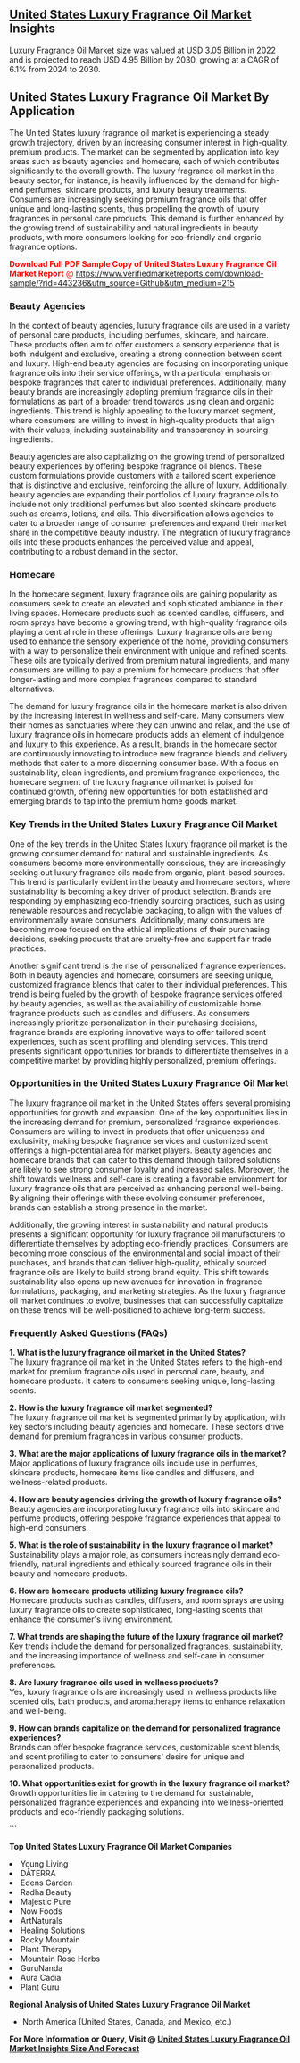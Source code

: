 <h2><a href="https://www.verifiedmarketreports.com/download-sample/?rid=443236&amp;utm_source=Github&amp;utm_medium=215" target="_blank">United States Luxury Fragrance Oil Market</a> Insights</h2><p>Luxury Fragrance Oil Market size was valued at USD 3.05 Billion in 2022 and is projected to reach USD 4.95 Billion by 2030, growing at a CAGR of 6.1% from 2024 to 2030.</p><p><h2>United States Luxury Fragrance Oil Market By Application</h2><p>The United States luxury fragrance oil market is experiencing a steady growth trajectory, driven by an increasing consumer interest in high-quality, premium products. The market can be segmented by application into key areas such as beauty agencies and homecare, each of which contributes significantly to the overall growth. The luxury fragrance oil market in the beauty sector, for instance, is heavily influenced by the demand for high-end perfumes, skincare products, and luxury beauty treatments. Consumers are increasingly seeking premium fragrance oils that offer unique and long-lasting scents, thus propelling the growth of luxury fragrances in personal care products. This demand is further enhanced by the growing trend of sustainability and natural ingredients in beauty products, with more consumers looking for eco-friendly and organic fragrance options. <p><span class=""><span style="color: #ff0000;"><strong>Download Full PDF Sample Copy of United States Luxury Fragrance Oil Market Report</strong> @ </span><a href="https://www.verifiedmarketreports.com/download-sample/?rid=443236&amp;utm_source=Github&amp;utm_medium=215" target="_blank">https://www.verifiedmarketreports.com/download-sample/?rid=443236&amp;utm_source=Github&amp;utm_medium=215</a></span></p><h3>Beauty Agencies</h3><p>In the context of beauty agencies, luxury fragrance oils are used in a variety of personal care products, including perfumes, skincare, and haircare. These products often aim to offer customers a sensory experience that is both indulgent and exclusive, creating a strong connection between scent and luxury. High-end beauty agencies are focusing on incorporating unique fragrance oils into their service offerings, with a particular emphasis on bespoke fragrances that cater to individual preferences. Additionally, many beauty brands are increasingly adopting premium fragrance oils in their formulations as part of a broader trend towards using clean and organic ingredients. This trend is highly appealing to the luxury market segment, where consumers are willing to invest in high-quality products that align with their values, including sustainability and transparency in sourcing ingredients.<p>Beauty agencies are also capitalizing on the growing trend of personalized beauty experiences by offering bespoke fragrance oil blends. These custom formulations provide customers with a tailored scent experience that is distinctive and exclusive, reinforcing the allure of luxury. Additionally, beauty agencies are expanding their portfolios of luxury fragrance oils to include not only traditional perfumes but also scented skincare products such as creams, lotions, and oils. This diversification allows agencies to cater to a broader range of consumer preferences and expand their market share in the competitive beauty industry. The integration of luxury fragrance oils into these products enhances the perceived value and appeal, contributing to a robust demand in the sector.</p><h3>Homecare</h3><p>In the homecare segment, luxury fragrance oils are gaining popularity as consumers seek to create an elevated and sophisticated ambiance in their living spaces. Homecare products such as scented candles, diffusers, and room sprays have become a growing trend, with high-quality fragrance oils playing a central role in these offerings. Luxury fragrance oils are being used to enhance the sensory experience of the home, providing consumers with a way to personalize their environment with unique and refined scents. These oils are typically derived from premium natural ingredients, and many consumers are willing to pay a premium for homecare products that offer longer-lasting and more complex fragrances compared to standard alternatives. <p>The demand for luxury fragrance oils in the homecare market is also driven by the increasing interest in wellness and self-care. Many consumers view their homes as sanctuaries where they can unwind and relax, and the use of luxury fragrance oils in homecare products adds an element of indulgence and luxury to this experience. As a result, brands in the homecare sector are continuously innovating to introduce new fragrance blends and delivery methods that cater to a more discerning consumer base. With a focus on sustainability, clean ingredients, and premium fragrance experiences, the homecare segment of the luxury fragrance oil market is poised for continued growth, offering new opportunities for both established and emerging brands to tap into the premium home goods market.</p><h3>Key Trends in the United States Luxury Fragrance Oil Market</h3><p>One of the key trends in the United States luxury fragrance oil market is the growing consumer demand for natural and sustainable ingredients. As consumers become more environmentally conscious, they are increasingly seeking out luxury fragrance oils made from organic, plant-based sources. This trend is particularly evident in the beauty and homecare sectors, where sustainability is becoming a key driver of product selection. Brands are responding by emphasizing eco-friendly sourcing practices, such as using renewable resources and recyclable packaging, to align with the values of environmentally aware consumers. Additionally, many consumers are becoming more focused on the ethical implications of their purchasing decisions, seeking products that are cruelty-free and support fair trade practices.<p>Another significant trend is the rise of personalized fragrance experiences. Both in beauty agencies and homecare, consumers are seeking unique, customized fragrance blends that cater to their individual preferences. This trend is being fueled by the growth of bespoke fragrance services offered by beauty agencies, as well as the availability of customizable home fragrance products such as candles and diffusers. As consumers increasingly prioritize personalization in their purchasing decisions, fragrance brands are exploring innovative ways to offer tailored scent experiences, such as scent profiling and blending services. This trend presents significant opportunities for brands to differentiate themselves in a competitive market by providing highly personalized, premium offerings.</p><h3>Opportunities in the United States Luxury Fragrance Oil Market</h3><p>The luxury fragrance oil market in the United States offers several promising opportunities for growth and expansion. One of the key opportunities lies in the increasing demand for premium, personalized fragrance experiences. Consumers are willing to invest in products that offer uniqueness and exclusivity, making bespoke fragrance services and customized scent offerings a high-potential area for market players. Beauty agencies and homecare brands that can cater to this demand through tailored solutions are likely to see strong consumer loyalty and increased sales. Moreover, the shift towards wellness and self-care is creating a favorable environment for luxury fragrance oils that are perceived as enhancing personal well-being. By aligning their offerings with these evolving consumer preferences, brands can establish a strong presence in the market.<p>Additionally, the growing interest in sustainability and natural products presents a significant opportunity for luxury fragrance oil manufacturers to differentiate themselves by adopting eco-friendly practices. Consumers are becoming more conscious of the environmental and social impact of their purchases, and brands that can deliver high-quality, ethically sourced fragrance oils are likely to build strong brand equity. This shift towards sustainability also opens up new avenues for innovation in fragrance formulations, packaging, and marketing strategies. As the luxury fragrance oil market continues to evolve, businesses that can successfully capitalize on these trends will be well-positioned to achieve long-term success.</p><h3>Frequently Asked Questions (FAQs)</h3><p><strong>1. What is the luxury fragrance oil market in the United States?</strong><br> The luxury fragrance oil market in the United States refers to the high-end market for premium fragrance oils used in personal care, beauty, and homecare products. It caters to consumers seeking unique, long-lasting scents.</p><p><strong>2. How is the luxury fragrance oil market segmented?</strong><br> The luxury fragrance oil market is segmented primarily by application, with key sectors including beauty agencies and homecare. These sectors drive demand for premium fragrances in various consumer products.</p><p><strong>3. What are the major applications of luxury fragrance oils in the market?</strong><br> Major applications of luxury fragrance oils include use in perfumes, skincare products, homecare items like candles and diffusers, and wellness-related products.</p><p><strong>4. How are beauty agencies driving the growth of luxury fragrance oils?</strong><br> Beauty agencies are incorporating luxury fragrance oils into skincare and perfume products, offering bespoke fragrance experiences that appeal to high-end consumers.</p><p><strong>5. What is the role of sustainability in the luxury fragrance oil market?</strong><br> Sustainability plays a major role, as consumers increasingly demand eco-friendly, natural ingredients and ethically sourced fragrance oils in their beauty and homecare products.</p><p><strong>6. How are homecare products utilizing luxury fragrance oils?</strong><br> Homecare products such as candles, diffusers, and room sprays are using luxury fragrance oils to create sophisticated, long-lasting scents that enhance the consumer's living environment.</p><p><strong>7. What trends are shaping the future of the luxury fragrance oil market?</strong><br> Key trends include the demand for personalized fragrances, sustainability, and the increasing importance of wellness and self-care in consumer preferences.</p><p><strong>8. Are luxury fragrance oils used in wellness products?</strong><br> Yes, luxury fragrance oils are increasingly used in wellness products like scented oils, bath products, and aromatherapy items to enhance relaxation and well-being.</p><p><strong>9. How can brands capitalize on the demand for personalized fragrance experiences?</strong><br> Brands can offer bespoke fragrance services, customizable scent blends, and scent profiling to cater to consumers' desire for unique and personalized products.</p><p><strong>10. What opportunities exist for growth in the luxury fragrance oil market?</strong><br> Growth opportunities lie in catering to the demand for sustainable, personalized fragrance experiences and expanding into wellness-oriented products and eco-friendly packaging solutions.</p>```</p><p><strong>Top United States Luxury Fragrance Oil Market Companies</strong></p><div data-test-id=""><p><li>Young Living</li><li> DÅTERRA</li><li> Edens Garden</li><li> Radha Beauty</li><li> Majestic Pure</li><li> Now Foods</li><li> ArtNaturals</li><li> Healing Solutions</li><li> Rocky Mountain</li><li> Plant Therapy</li><li> Mountain Rose Herbs</li><li> GuruNanda</li><li> Aura Cacia</li><li> Plant Guru</li></p><div><strong>Regional Analysis of&nbsp;United States Luxury Fragrance Oil Market</strong></div><ul><li dir="ltr"><p dir="ltr">North America&nbsp;(United States, Canada, and Mexico, etc.)</p></li></ul><p><strong>For More Information or Query, Visit @&nbsp;</strong><strong><a href="https://www.verifiedmarketreports.com/product/luxury-fragrance-oil-market/?utm_source=Github&amp;utm_medium=215" target="_blank">United States Luxury Fragrance Oil Market Insights Size And Forecast</a></strong></p></div>
